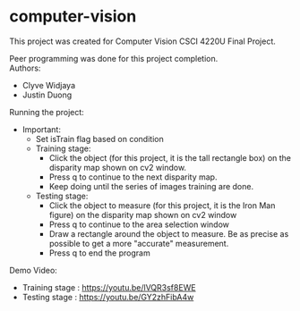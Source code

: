 # computer-vision
This project was created for Computer Vision CSCI 4220U Final Project.

Peer programming was done for this project completion.  
Authors:
  - Clyve Widjaya
  - Justin Duong
 
Running the project:
  - Important: 
    - Set isTrain flag based on condition
    - Training stage:
      - Click the object (for this project, it is the tall rectangle box) on the disparity map shown on cv2 window.
      - Press q to continue to the next disparity map.
      - Keep doing until the series of images training are done.
    - Testing stage:
      - Click the object to measure (for this project, it is the Iron Man figure) on the disparity map shown on cv2 window
      - Press q to continue to the area selection window
      - Draw a rectangle around the object to measure. Be as precise as possible to get a more "accurate" measurement.
      - Press q to end the program


Demo Video:
  - Training stage : https://youtu.be/lVQR3sf8EWE
  - Testing stage : https://youtu.be/GY2zhFibA4w
